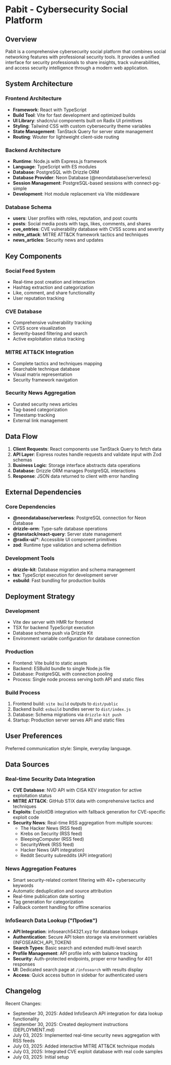# Pabit - Cybersecurity Social Platform

## Overview

Pabit is a comprehensive cybersecurity social platform that combines social networking features with professional security tools. It provides a unified interface for security professionals to share insights, track vulnerabilities, and access security intelligence through a modern web application.

## System Architecture

### Frontend Architecture
- **Framework**: React with TypeScript
- **Build Tool**: Vite for fast development and optimized builds
- **UI Library**: shadcn/ui components built on Radix UI primitives
- **Styling**: Tailwind CSS with custom cybersecurity theme variables
- **State Management**: TanStack Query for server state management
- **Routing**: Wouter for lightweight client-side routing

### Backend Architecture
- **Runtime**: Node.js with Express.js framework
- **Language**: TypeScript with ES modules
- **Database**: PostgreSQL with Drizzle ORM
- **Database Provider**: Neon Database (@neondatabase/serverless)
- **Session Management**: PostgreSQL-based sessions with connect-pg-simple
- **Development**: Hot module replacement via Vite middleware

### Database Schema
- **users**: User profiles with roles, reputation, and post counts
- **posts**: Social media posts with tags, likes, comments, and shares
- **cve_entries**: CVE vulnerability database with CVSS scores and severity
- **mitre_attack**: MITRE ATT&CK framework tactics and techniques
- **news_articles**: Security news and updates

## Key Components

### Social Feed System
- Real-time post creation and interaction
- Hashtag extraction and categorization
- Like, comment, and share functionality
- User reputation tracking

### CVE Database
- Comprehensive vulnerability tracking
- CVSS score visualization
- Severity-based filtering and search
- Active exploitation status tracking

### MITRE ATT&CK Integration
- Complete tactics and techniques mapping
- Searchable technique database
- Visual matrix representation
- Security framework navigation

### Security News Aggregation
- Curated security news articles
- Tag-based categorization
- Timestamp tracking
- External link management

## Data Flow

1. **Client Requests**: React components use TanStack Query to fetch data
2. **API Layer**: Express routes handle requests and validate input with Zod schemas
3. **Business Logic**: Storage interface abstracts data operations
4. **Database**: Drizzle ORM manages PostgreSQL interactions
5. **Response**: JSON data returned to client with error handling

## External Dependencies

### Core Dependencies
- **@neondatabase/serverless**: PostgreSQL connection for Neon Database
- **drizzle-orm**: Type-safe database operations
- **@tanstack/react-query**: Server state management
- **@radix-ui/***: Accessible UI component primitives
- **zod**: Runtime type validation and schema definition

### Development Tools
- **drizzle-kit**: Database migration and schema management
- **tsx**: TypeScript execution for development server
- **esbuild**: Fast bundling for production builds

## Deployment Strategy

### Development
- Vite dev server with HMR for frontend
- TSX for backend TypeScript execution
- Database schema push via Drizzle Kit
- Environment variable configuration for database connection

### Production
- Frontend: Vite build to static assets
- Backend: ESBuild bundle to single Node.js file
- Database: PostgreSQL with connection pooling
- Process: Single node process serving both API and static files

### Build Process
1. Frontend build: `vite build` outputs to `dist/public`
2. Backend build: `esbuild` bundles server to `dist/index.js`
3. Database: Schema migrations via `drizzle-kit push`
4. Startup: Production server serves API and static files

## User Preferences

Preferred communication style: Simple, everyday language.

## Data Sources

### Real-time Security Data Integration
- **CVE Database**: NVD API with CISA KEV integration for active exploitation status
- **MITRE ATT&CK**: GitHub STIX data with comprehensive tactics and techniques
- **Exploits**: ExploitDB integration with fallback generation for CVE-specific exploit code
- **Security News**: Real-time RSS aggregation from multiple sources:
  - The Hacker News (RSS feed)
  - Krebs on Security (RSS feed)
  - BleepingComputer (RSS feed)
  - SecurityWeek (RSS feed)
  - Hacker News (API integration)
  - Reddit Security subreddits (API integration)

### News Aggregation Features
- Smart security-related content filtering with 40+ cybersecurity keywords
- Automatic deduplication and source attribution
- Real-time publication date sorting
- Tag generation for categorization
- Fallback content handling for offline scenarios

### InfoSearch Data Lookup ("Пробив")
- **API Integration**: infosearch54321.xyz for database lookups
- **Authentication**: Secure API token storage via environment variables (INFOSEARCH_API_TOKEN)
- **Search Types**: Basic search and extended multi-level search
- **Profile Management**: API profile info with balance tracking
- **Security**: Auth-protected endpoints, proper error handling for 401 responses
- **UI**: Dedicated search page at `/infosearch` with results display
- **Access**: Quick access button in sidebar for authenticated users

## Changelog

Recent Changes:
- September 30, 2025: Added InfoSearch API integration for data lookup functionality
- September 30, 2025: Created deployment instructions (DEPLOYMENT.md)
- July 03, 2025: Implemented real-time security news aggregation with RSS feeds
- July 03, 2025: Added interactive MITRE ATT&CK technique modals
- July 03, 2025: Integrated CVE exploit database with real code samples
- July 03, 2025: Initial setup
